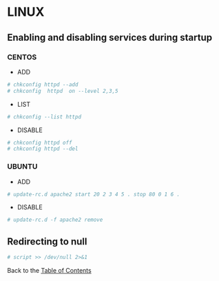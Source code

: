 # LINUX

## Enabling and disabling services during startup
### CENTOS

- ADD
```bash
# chkconfig httpd --add
# chkconfig  httpd  on --level 2,3,5
```

- LIST
```bash
# chkconfig --list httpd
```

- DISABLE
```bash
# chkconfig httpd off
# chkconfig httpd --del
```

### UBUNTU

- ADD
```bash
# update-rc.d apache2 start 20 2 3 4 5 . stop 80 0 1 6 .
```

- DISABLE
```bash
# update-rc.d -f apache2 remove
```

## Redirecting to null

```bash
# script >> /dev/null 2>&1
```



Back to the [Table of Contents](/Contents)